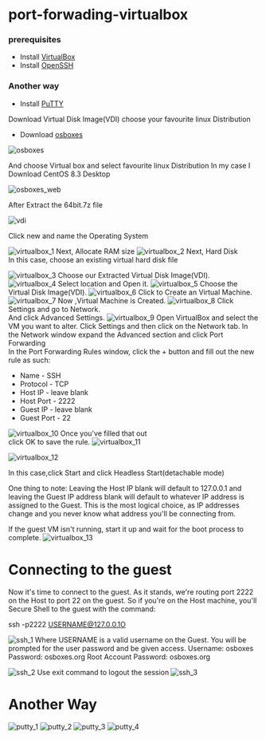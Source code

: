 # port-forwading-virtualbox

### prerequisites
* Install [VirtualBox](https://github.com/selvaraj-kuppusamy/port_forwading-virtualbox/blob/main/virtualbox/installation/virtualbox_install.sh)
* Install [OpenSSH](https://github.com/selvaraj-kuppusamy/port_forwading-virtualbox/blob/main/ssh/installation/openssh.sh)
### Another way
* Install [PuTTY](https://github.com/selvaraj-kuppusamy/port_forwading-virtualbox/blob/main/putty/installation/putty.sh)

Download Virtual Disk Image(VDI)
choose your favourite linux Distribution 
* Download [osboxes](https://www.osboxes.org/)

![osboxes](https://github.com/selvaraj-kuppusamy/port_forwading-virtualbox/blob/main/assets/osboxes.png)

And choose Virtual box and select favourite linux Distribution
In my case I Download CentOS 8.3 Desktop

![osboxes_web](https://github.com/selvaraj-kuppusamy/port_forwading-virtualbox/blob/main/assets/osboxes_web.png)

After Extract the 64bit.7z file 

![vdi](https://github.com/selvaraj-kuppusamy/port_forwading-virtualbox/blob/main/assets/vdi.png)

Click new and name the Operating System

![virtualbox_1](https://github.com/selvaraj-kuppusamy/port_forwading-virtualbox/blob/main/assets/virtualbox_1.png)
Next, Allocate RAM size
![virtualbox_2](https://github.com/selvaraj-kuppusamy/port_forwading-virtualbox/blob/main/assets/virtualbox_2.png)
Next, Hard Disk<br>
In this case, choose an existing virtual hard disk file

![virtualbox_3](https://github.com/selvaraj-kuppusamy/port_forwading-virtualbox/blob/main/assets/virtualbox_3.png)
Choose our Extracted Virtual Disk Image(VDI).
![virtualbox_4](https://github.com/selvaraj-kuppusamy/port_forwading-virtualbox/blob/main/assets/virtualbox_4.png)
Select location and Open it.
![virtualbox_5](https://github.com/selvaraj-kuppusamy/port_forwading-virtualbox/blob/main/assets/virtualbox_5.png)
Choose the Virtual Disk Image(VDI).
![virtualbox_6](https://github.com/selvaraj-kuppusamy/port_forwading-virtualbox/blob/main/assets/virtualbox_6.png)
Click to Create an Virtual Machine.
![virtualbox_7](https://github.com/selvaraj-kuppusamy/port_forwading-virtualbox/blob/main/assets/virtualbox_7.png)
Now ,Virtual Machine is Created.
![virtualbox_8](https://github.com/selvaraj-kuppusamy/port_forwading-virtualbox/blob/main/assets/virtualbox_8.png)
Click Settings and go to Network.<br>
And click Advanced Settings.
![virtualbox_9](https://github.com/selvaraj-kuppusamy/port_forwading-virtualbox/blob/main/assets/virtualbox_9.png)
Open VirtualBox and select the VM you want to alter. Click Settings and then click on the Network tab. In the Network window expand the Advanced section and click Port Forwarding<br>
In the Port Forwarding Rules window, click the + button and fill out the new rule as such:

* Name - SSH
* Protocol - TCP
* Host IP - leave blank
* Host Port - 2222
* Guest IP - leave blank
* Guest Port - 22

![virtualbox_10](https://github.com/selvaraj-kuppusamy/port_forwading-virtualbox/blob/main/assets/virtualbox_10.png)
Once you've filled that out<br>
click OK to save the rule.
![virtualbox_11](https://github.com/selvaraj-kuppusamy/port_forwading-virtualbox/blob/main/assets/virtualbox_11.png)

![virtualbox_12](https://github.com/selvaraj-kuppusamy/port_forwading-virtualbox/blob/main/assets/virtualbox_12.png)

In this case,click Start and click Headless Start(detachable mode)

One thing to note: Leaving the Host IP blank will default to 127.0.0.1 and leaving the Guest IP address blank will default to whatever IP address is assigned to the Guest. This is the most logical choice, as IP addresses change and you never know what address you'll be connecting from.<br>

If the guest VM isn't running, start it up and wait for the boot process to complete.
![virtualbox_13](https://github.com/selvaraj-kuppusamy/port_forwading-virtualbox/blob/main/assets/virtualbox_13.jpeg)
# Connecting to the guest
Now it's time to connect to the guest. As it stands, we're routing port 2222 on the Host to port 22 on the guest. So if you're on the Host machine, you'll Secure Shell to the guest with the command:

ssh -p2222 USERNAME@127.0.0.1O

![ssh_1](https://github.com/selvaraj-kuppusamy/port_forwading-virtualbox/blob/main/assets/ssh_1.png)
Where USERNAME is a valid username on the Guest. You will be prompted for the user password and be given access.
Username: osboxes
Password: osboxes.org
Root Account Password: osboxes.org

![ssh_2](https://github.com/selvaraj-kuppusamy/port_forwading-virtualbox/blob/main/assets/ssh_2.png)
Use exit command to logout the session
![ssh_3](https://github.com/selvaraj-kuppusamy/port_forwading-virtualbox/blob/main/assets/ssh_3.png)
# Another Way
![putty_1](https://github.com/selvaraj-kuppusamy/port_forwading-virtualbox/blob/main/assets/putty_1.png)
![putty_2](https://github.com/selvaraj-kuppusamy/port_forwading-virtualbox/blob/main/assets/putty_2.png)
![putty_3](https://github.com/selvaraj-kuppusamy/port_forwading-virtualbox/blob/main/assets/putty_3.png)
![putty_4](https://github.com/selvaraj-kuppusamy/port_forwading-virtualbox/blob/main/assets/putty_4.png)
